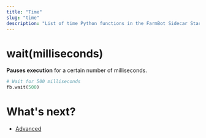 ```yaml
---
title: "Time"
slug: "time"
description: "List of time Python functions in the FarmBot Sidecar Starter Pack"
---
```


# wait(milliseconds)

**Pauses execution** for a certain number of milliseconds.

```python
# Wait for 500 milliseconds
fb.wait(500)
```

# What's next?

 * [Advanced](./advanced.md)
